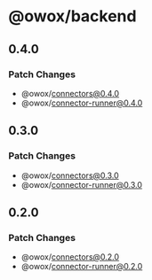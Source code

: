 # @owox/backend

## 0.4.0

### Patch Changes

- @owox/connectors@0.4.0
- @owox/connector-runner@0.4.0

## 0.3.0

### Patch Changes

- @owox/connectors@0.3.0
- @owox/connector-runner@0.3.0

## 0.2.0

### Patch Changes

- @owox/connectors@0.2.0
- @owox/connector-runner@0.2.0
